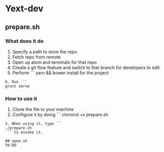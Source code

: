 # Yext-dev

## prepare.sh
### What does it do
1. Specify a path to store the repo
2. Fetch repo from remote
3. Open up atom and terminals for that repo
4. Create a git flow feature and switch to that branch for developers to edit
5. Perform ```
yarn && bower install for the project
```
6. Run ```
grunt serve
```
### How to use it
1. Clone the file to your machine
2. Configure it by doing ```
 chmond +x prepare.sh
```
3. When using it, type ```
./prepare.sh
``` to envoke it.

## open.sh
TO-DO
